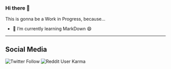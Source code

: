 ### Hi there 👋

This is gonna be a Work in Progress, because...
- 🌱 I’m currently learning MarkDown 😄
---
## Social Media

![Twitter Follow](https://img.shields.io/twitter/follow/ndewestelinck?style=social)
![Reddit User Karma](https://img.shields.io/reddit/user-karma/link/NickyDeWestelinck?style=social)

<!--
**nickydewestelinck/nickydewestelinck** is a ✨ _special_ ✨ repository because its `README.md` (this file) appears on your GitHub profile.

Here are some ideas to get you started:

- 🔭 I’m currently working on ...
- 🌱 I’m currently learning ...
- 👯 I’m looking to collaborate on ...
- 🤔 I’m looking for help with ...
- 💬 Ask me about ...
- 📫 How to reach me: ...
- 😄 Pronouns: ...
- ⚡ Fun fact: ...
-->
